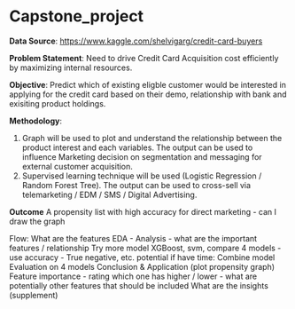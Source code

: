 # Capstone_project

**Data Source**: https://www.kaggle.com/shelvigarg/credit-card-buyers

**Problem Statement**: Need to drive Credit Card Acquisition cost efficiently by maximizing internal resources.  

**Objective**: Predict which of existing eligble customer would be interested in applying for the credit card based on their demo, relationship with bank and exisiting product holdings. 

**Methodology**: 
1. Graph will be used to plot and understand the relationship between the product interest and each variables. The output can be used to influence Marketing decision on segmentation and messaging for external customer acquisition. 
2. Supervised learning technique will be used (Logistic Regression / Random Forest Tree). The output can be used to cross-sell via telemarketing / EDM / SMS / Digital Advertising. 

**Outcome**
A propensity list with high accuracy for direct marketing - can I draw the graph 


Flow: 
What are the features 
EDA - Analysis - what are the important features / relationship 
Try more model XGBoost, svm, compare 4 models - use accuracy - True negative, etc.
potential if have time: Combine model 
Evaluation on 4 models 
Conclusion & Application (plot propensity graph)  
Feature importance - rating which one has higher / lower - what are potentially other features that should be included 
What are the insights (supplement)
